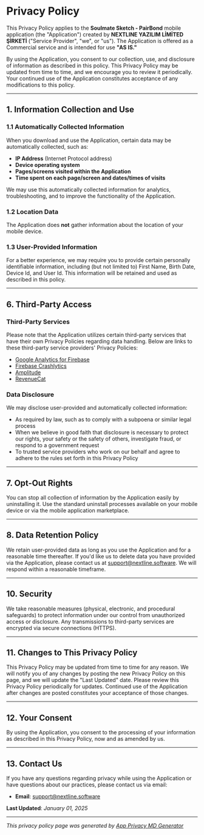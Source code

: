 # Privacy Policy

This Privacy Policy applies to the **Soulmate Sketch - PairBond** mobile application (the "Application") created by **NEXTLINE YAZILIM LİMİTED ŞİRKETİ** ("Service Provider", "we", or "us"). The Application is offered as a Commercial service and is intended for use **"AS IS."**

By using the Application, you consent to our collection, use, and disclosure of information as described in this policy. This Privacy Policy may be updated from time to time, and we encourage you to review it periodically. Your continued use of the Application constitutes acceptance of any modifications to this policy.

---

## 1. Information Collection and Use

### 1.1 Automatically Collected Information
When you download and use the Application, certain data may be automatically collected, such as:
- **IP Address** (Internet Protocol address)
- **Device operating system**
- **Pages/screens visited within the Application**
- **Time spent on each page/screen and dates/times of visits**

We may use this automatically collected information for analytics, troubleshooting, and to improve the functionality of the Application.

### 1.2 Location Data
The Application does **not** gather information about the location of your mobile device.

### 1.3 User-Provided Information
For a better experience, we may require you to provide certain personally identifiable information, including (but not limited to) First Name, Birth Date, Device Id, and User Id. This information will be retained and used as described in this policy.





---

## 6. Third-Party Access

### Third-Party Services
Please note that the Application utilizes certain third-party services that have their own Privacy Policies regarding data handling. Below are links to these third-party service providers' Privacy Policies:

- [Google Analytics for Firebase](https://firebase.google.com/support/privacy)
- [Firebase Crashlytics](https://firebase.google.com/support/privacy)
- [Amplitude](https://amplitude.com/privacy)
- [RevenueCat](https://www.revenuecat.com/privacy)

### Data Disclosure
We may disclose user-provided and automatically collected information:
- As required by law, such as to comply with a subpoena or similar legal process
- When we believe in good faith that disclosure is necessary to protect our rights, your safety or the safety of others, investigate fraud, or respond to a government request
- To trusted service providers who work on our behalf and agree to adhere to the rules set forth in this Privacy Policy

---

## 7. Opt-Out Rights

You can stop all collection of information by the Application easily by uninstalling it. Use the standard uninstall processes available on your mobile device or via the mobile application marketplace.

---

## 8. Data Retention Policy

We retain user-provided data as long as you use the Application and for a reasonable time thereafter. If you'd like us to delete data you have provided via the Application, please contact us at [support@nextline.software](mailto:support@nextline.software). We will respond within a reasonable timeframe.


---

## 10. Security

We take reasonable measures (physical, electronic, and procedural safeguards) to protect information under our control from unauthorized access or disclosure. Any transmissions to third-party services are encrypted via secure connections (HTTPS).

---

## 11. Changes to This Privacy Policy

This Privacy Policy may be updated from time to time for any reason. We will notify you of any changes by posting the new Privacy Policy on this page, and we will update the "Last Updated" date. Please review this Privacy Policy periodically for updates. Continued use of the Application after changes are posted constitutes your acceptance of those changes.

---

## 12. Your Consent

By using the Application, you consent to the processing of your information as described in this Privacy Policy, now and as amended by us.

---

## 13. Contact Us

If you have any questions regarding privacy while using the Application or have questions about our practices, please contact us via email:

- **Email**: [support@nextline.software](mailto:support@nextline.software)

**Last Updated**: *January 01, 2025*

---

*This privacy policy page was generated by [App Privacy MD Generator](https://github.com/nextline-yazilim/app-privacy-md-generator)*